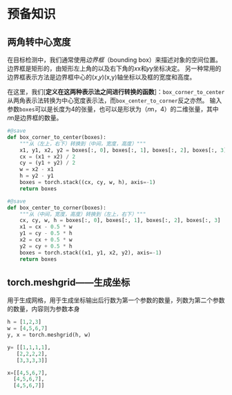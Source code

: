 # 预备知识

## 两角转中心宽度

在目标检测中，我们通常使用*边界框*（bounding box）来描述对象的空间位置。 边界框是矩形的，由矩形左上角的以及右下角的𝑥x和𝑦y坐标决定。 另一种常用的边界框表示方法是边界框中心的(𝑥,𝑦)(x,y)轴坐标以及框的宽度和高度。

在这里，我们[**定义在这两种表示法之间进行转换的函数**]：`box_corner_to_center`从两角表示法转换为中心宽度表示法，而`box_center_to_corner`反之亦然。 输入参数`boxes`可以是长度为4的张量，也可以是形状为（𝑛n，4）的二维张量，其中𝑛n是边界框的数量。

```python
#@save
def box_corner_to_center(boxes):
    """从（左上，右下）转换到（中间，宽度，高度）"""
    x1, y1, x2, y2 = boxes[:, 0], boxes[:, 1], boxes[:, 2], boxes[:, 3]
    cx = (x1 + x2) / 2
    cy = (y1 + y2) / 2
    w = x2 - x1
    h = y2 - y1
    boxes = torch.stack((cx, cy, w, h), axis=-1)
    return boxes

#@save
def box_center_to_corner(boxes):
    """从（中间，宽度，高度）转换到（左上，右下）"""
    cx, cy, w, h = boxes[:, 0], boxes[:, 1], boxes[:, 2], boxes[:, 3]
    x1 = cx - 0.5 * w
    y1 = cy - 0.5 * h
    x2 = cx + 0.5 * w
    y2 = cy + 0.5 * h
    boxes = torch.stack((x1, y1, x2, y2), axis=-1)
    return boxes
```

## torch.meshgrid——生成坐标

用于生成网格，用于生成坐标输出后行数为第一个参数的数量，列数为第二个参数的数量，内容则为参数本身

```python 
h = [1,2,3]
w = [4,5,6,7]
y, x = torch.meshgrid(h, w)

y= [[1,1,1,1],
   [2,2,2,2],
   [3,3,3,3]]

x=[[4,5,6,7],
  [4,5,6,7],
  [4,5,6,7]]
```

